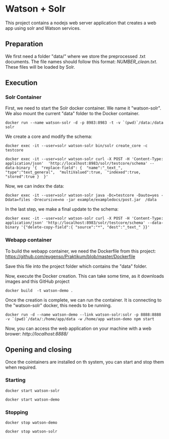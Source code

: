 # Watson + Solr

This project contains a nodejs web server application that creates a web app using solr and Watson services.


## Preparation
We first need a folder "data/" where we store the preprocessed .txt documents. The file names should follow this format:
*NUMBER_clean.txt*. These files will be loaded by Solr.

## Execution

### Solr Container

First, we need to start the Solr docker container. We name it "watson-solr". We also mount the current "data" folder to the Docker container.

``docker run --name watson-solr -d -p 8983:8983 -t -v `(pwd)`/data:/data solr``

We create a core and modify the schema:

``docker exec -it --user=solr watson-solr bin/solr create_core -c testcore``

``docker exec -it --user=solr watson-solr curl -X POST -H 'Content-Type: application/json' 
'http://localhost:8983/solr/testcore/schema' --data-binary '{ 
"replace-field": { 
    "name":"_text_", 
    "type":"text_general", 
    "multiValued":true, 
    "indexed":true, 
    "stored":true } 
}'``

Now, we can index the data:

``docker exec -it --user=solr watson-solr java -Dc=testcore -Dauto=yes -Ddata=files -Drecursive=no -jar example/exampledocs/post.jar  /data  ``

In the last step, we make a final update to the schema:

``docker exec -it --user=solr watson-solr curl -X POST -H 'Content-Type: application/json' 'http://localhost:8983/solr/testcore/schema' --data-binary '{"delete-copy-field":{ "source":"*", "dest":"_text_" }}'
``

### Webapp container

To build the webapp container, we need the Dockerfile from this project: https://github.com/eugenso/Praktikum/blob/master/Dockerfile

Save this file into the project folder which contains the "data" folder.

Now, execute the Docker creation. This can take some time, as it downloads images and this GitHub project 

``docker build  -t watson-demo .``

Once the creation is complete, we can run the container. It is connecting to the "watson-solr" docker, this needs to be running.

``docker run -d --name watson-demo --link watson-solr:solr -p 8888:8888 -v `(pwd)`/data/:/home/app/data -w /home/app watson-demo npm start``


Now, you can access the web application on your machine with a web brower: *http://localhost:8888/*


## Opening and closing

Once the cointainers are installed on th system, you can start and stop them when required.

### Starting

``docker start watson-solr``

``docker start watson-demo ``

### Stopping
``docker stop watson-demo``

``docker stop watson-solr ``
